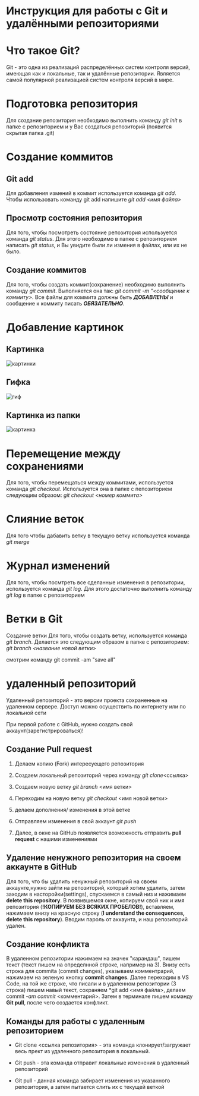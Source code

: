 # Инструкция для работы с Git и удалёнными репозиториями
# Что такое Git?
Git - это одна из реализаций распределённых систем контроля версий, имеющая как и локальные, так и удалённые репозитории. Является самой популярной реализацией систем контроля версий в мире.
# Подготовка репозитория
Для создание репозитория необходимо выполнить команду _git init_ в папке с репозиторием и у Вас создаться репозиторий (появится скрытая папка .git)

# Создание коммитов
## Git add
Для добавления измений в коммит используется команда *git add*. Чтобы использовать команду git add напишите *git add <имя файла>*

Просмотр состояния репозитория
---
Для того, чтобы посмотреть состояние репозитория используется команда *git status*. Для этого необходимо в папке с репозиторием написать *git status*, и Вы увидите были ли измения в файлах, или их не было.

## Создание коммитов
Для того, чтобы создать коммит(сохранение) необходимо выполнить команду *git commit*. Выполняется она так: *git commit -m "<сообщение к коммиту>*. Все файлы для коммита должны быть ***ДОБАВЛЕНЫ*** и сообщение к коммиту писать ***ОБЯЗАТЕЛЬНО***.

# Добавление картинок
## Картинка
   ![картинки](https://miro.medium.com/max/1400/1*vlDY5078rLn0dFQWbdAKUA.png)
## Гифка
   ![гиф](https://raw.githubusercontent.com/nadehi18/battery-wallpaper-windows/master/preview/charging.gif)
## Картинка из папки
   ![картинка](1_S-_fv45WT4MgqtnPVsxtHQ.jpeg)

# Перемещение между сохранениями
Для того, чтобы перемещаться между коммитами, используется команда *git checkout*. Используется она в папке с пепозиторием следующим образом: *git checkout <номер коммита>*
# Слияние веток
Для того чтобы дабавить ветку в текущую ветку используется команда *git merge*
# Журнал изменений
Для того, чтобы посмтреть все сделанные изменения в репозитории, используется команда _git log_. Для этого достаточно выполнить команду _git log_ в папке с репозиторием
# Ветки в Git
Создание ветки
Для того, чтобы создать ветку, используется команда *git branch*. Делается это следующим образом в папке с репозиторием: *git branch <название новой ветки>*

смотрим команду git commit -am "save all"

# **удаленный репозиторий**

Удаленный репозиторий - это версии проекта сохраненные на удаленном сервере. Доступ можно осуществить по интернету или по локальной сети 

При первой работе с GitHub, нужно создать свой аккаунт(зарегистрироваться)!

## **Создание Pull request**

1. Делаем копию (Fork) интересуещего репозитория

2. Создаем локальный репозиторий через команду *git clone*<ссылка> 

3. Создаем новую ветку *git branch* <имя ветки>

4. Переходим на новую ветку *git checkout* <имя новой ветки>

5. делаем дополнения/ изменения в этой ветке 

6. Отправляем изменения в свой аккаунт *git push*

7. Далее, в окне на GitHub появляется возможность отправить **pull request** с нашими изменениями

## Удаление ненужного репозитория на своем аккаунте в GitHub

Для того, что бы удалить ненужный репозиторий на своем аккаунте,нужно зайти на репозиторий, который хотим удалить, затем заходим в насторойки(settings), спускаемся в самый низ и нажимаем  **delete this repository**. В появившемся окне, копируем свой ник и имя репозитория (**!КОПИРУЕМ БЕЗ ВСЯКИХ ПРОБЕЛОВ!**), вставляем, нажимаем внизу на красную строку (**I understand the consequences, delete this repository**). Вводим пароль от аккаунта, и наш репозиторий удален.

## Создание конфликта

В удаленном репозитории нажимаем на значек "карандаш", пишем текст (текст пишем на определнной строке, например на 3). Внизу есть строка для commita (commit changes), указываем комментрарий, нажимаем на зеленую кнопку  **commit changes**. Далее переходим в VS Code, на той же строке, что писали и в удаленном репозитории (3 строка) пишем навый текст, сохраняем *git add <имя файла>, делаем commit *-am commit* <комментарий>. Затем в терминале пишем команду  **Git pull**, после чего создается конфликт.

## Команды для работы с удаленным репозиторием

* Git clone <ссылка репозитория> - эта команда клонирует/загружает весь прект из удаленного репозитория в локальный.

* Git push - эта команда отправит локальные изменения в удаленный репозиторий 

* Git pull - данная команда забирает изменения из указанного репозитория, а затем пытается слить их с текущей веткой
